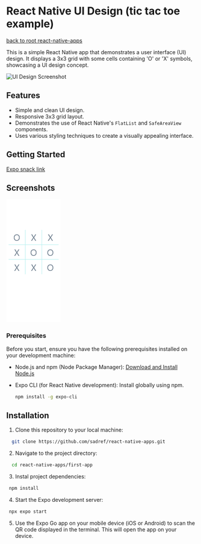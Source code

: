 # React Native UI Design (tic tac toe example)
[back to root react-native-apps](https://github.com/sadref/react-native-apps/tree/main)

This is a simple React Native app that demonstrates a user interface (UI) design. It displays a 3x3 grid with some cells containing 'O' or 'X' symbols, showcasing a UI design concept.

![UI Design Screenshot](/screenshots/ui_design.png)

## Features

- Simple and clean UI design.
- Responsive 3x3 grid layout.
- Demonstrates the use of React Native's `FlatList` and `SafeAreaView` components.
- Uses various styling techniques to create a visually appealing interface.

## Getting Started

[Expo snack link](https://snack.expo.dev/@sadref/github.com-sadref-react-native-apps:tic-tac-toe-ui?platform=web)

## Screenshots

![Screenshot 1](screenshots/screenshot1.png)

### Prerequisites

Before you start, ensure you have the following prerequisites installed on your development machine:

- Node.js and npm (Node Package Manager): [Download and Install Node.js](https://nodejs.org/)
- Expo CLI (for React Native development): Install globally using npm.

  ```bash
  npm install -g expo-cli

## Installation

1. Clone this repository to your local machine:

```bash
  git clone https://github.com/sadref/react-native-apps.git
```
2. Navigate to the project directory:

```bash
  cd react-native-apps/first-app
```
3. Instal project dependencies:

```bash
 npm install
```

4. Start the Expo development server:

```bash
 npx expo start
```
5. Use the Expo Go app on your mobile device (iOS or Android) to scan the QR code displayed in the terminal. This will open the app on your device.